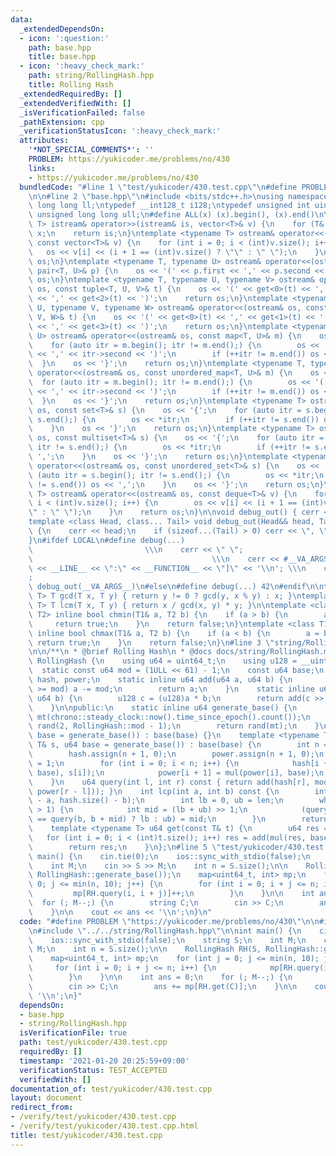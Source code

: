 ```yaml
---
data:
  _extendedDependsOn:
  - icon: ':question:'
    path: base.hpp
    title: base.hpp
  - icon: ':heavy_check_mark:'
    path: string/RollingHash.hpp
    title: Rolling Hash
  _extendedRequiredBy: []
  _extendedVerifiedWith: []
  _isVerificationFailed: false
  _pathExtension: cpp
  _verificationStatusIcon: ':heavy_check_mark:'
  attributes:
    '*NOT_SPECIAL_COMMENTS*': ''
    PROBLEM: https://yukicoder.me/problems/no/430
    links:
    - https://yukicoder.me/problems/no/430
  bundledCode: "#line 1 \"test/yukicoder/430.test.cpp\"\n#define PROBLEM \"https://yukicoder.me/problems/no/430\"\
    \n\n#line 2 \"base.hpp\"\n#include <bits/stdc++.h>\nusing namespace std;\ntypedef\
    \ long long ll;\ntypedef __int128_t i128;\ntypedef unsigned int uint;\ntypedef\
    \ unsigned long long ull;\n#define ALL(x) (x).begin(), (x).end()\n\ntemplate <typename\
    \ T> istream& operator>>(istream& is, vector<T>& v) {\n    for (T& x : v) is >>\
    \ x;\n    return is;\n}\ntemplate <typename T> ostream& operator<<(ostream& os,\
    \ const vector<T>& v) {\n    for (int i = 0; i < (int)v.size(); i++) {\n     \
    \   os << v[i] << (i + 1 == (int)v.size() ? \"\" : \" \");\n    }\n    return\
    \ os;\n}\ntemplate <typename T, typename U> ostream& operator<<(ostream& os, const\
    \ pair<T, U>& p) {\n    os << '(' << p.first << ',' << p.second << ')';\n    return\
    \ os;\n}\ntemplate <typename T, typename U, typename V> ostream& operator<<(ostream&\
    \ os, const tuple<T, U, V>& t) {\n    os << '(' << get<0>(t) << ',' << get<1>(t)\
    \ << ',' << get<2>(t) << ')';\n    return os;\n}\ntemplate <typename T, typename\
    \ U, typename V, typename W> ostream& operator<<(ostream& os, const tuple<T, U,\
    \ V, W>& t) {\n    os << '(' << get<0>(t) << ',' << get<1>(t) << ',' << get<2>(t)\
    \ << ',' << get<3>(t) << ')';\n    return os;\n}\ntemplate <typename T, typename\
    \ U> ostream& operator<<(ostream& os, const map<T, U>& m) {\n    os << '{';\n\
    \    for (auto itr = m.begin(); itr != m.end();) {\n        os << '(' << itr->first\
    \ << ',' << itr->second << ')';\n        if (++itr != m.end()) os << ',';\n  \
    \  }\n    os << '}';\n    return os;\n}\ntemplate <typename T, typename U> ostream&\
    \ operator<<(ostream& os, const unordered_map<T, U>& m) {\n    os << '{';\n  \
    \  for (auto itr = m.begin(); itr != m.end();) {\n        os << '(' << itr->first\
    \ << ',' << itr->second << ')';\n        if (++itr != m.end()) os << ',';\n  \
    \  }\n    os << '}';\n    return os;\n}\ntemplate <typename T> ostream& operator<<(ostream&\
    \ os, const set<T>& s) {\n    os << '{';\n    for (auto itr = s.begin(); itr !=\
    \ s.end();) {\n        os << *itr;\n        if (++itr != s.end()) os << ',';\n\
    \    }\n    os << '}';\n    return os;\n}\ntemplate <typename T> ostream& operator<<(ostream&\
    \ os, const multiset<T>& s) {\n    os << '{';\n    for (auto itr = s.begin();\
    \ itr != s.end();) {\n        os << *itr;\n        if (++itr != s.end()) os <<\
    \ ',';\n    }\n    os << '}';\n    return os;\n}\ntemplate <typename T> ostream&\
    \ operator<<(ostream& os, const unordered_set<T>& s) {\n    os << '{';\n    for\
    \ (auto itr = s.begin(); itr != s.end();) {\n        os << *itr;\n        if (++itr\
    \ != s.end()) os << ',';\n    }\n    os << '}';\n    return os;\n}\ntemplate <typename\
    \ T> ostream& operator<<(ostream& os, const deque<T>& v) {\n    for (int i = 0;\
    \ i < (int)v.size(); i++) {\n        os << v[i] << (i + 1 == (int)v.size() ? \"\
    \" : \" \");\n    }\n    return os;\n}\n\nvoid debug_out() { cerr << '\\n'; }\n\
    template <class Head, class... Tail> void debug_out(Head&& head, Tail&&... tail)\
    \ {\n    cerr << head;\n    if (sizeof...(Tail) > 0) cerr << \", \";\n    debug_out(move(tail)...);\n\
    }\n#ifdef LOCAL\n#define debug(...)                                          \
    \                         \\\n    cerr << \" \";                             \
    \                                        \\\n    cerr << #__VA_ARGS__ << \" :[\"\
    \ << __LINE__ << \":\" << __FUNCTION__ << \"]\" << '\\n'; \\\n    cerr << \" \"\
    ;                                                                     \\\n   \
    \ debug_out(__VA_ARGS__)\n#else\n#define debug(...) 42\n#endif\n\ntemplate <typename\
    \ T> T gcd(T x, T y) { return y != 0 ? gcd(y, x % y) : x; }\ntemplate <typename\
    \ T> T lcm(T x, T y) { return x / gcd(x, y) * y; }\n\ntemplate <class T1, class\
    \ T2> inline bool chmin(T1& a, T2 b) {\n    if (a > b) {\n        a = b;\n   \
    \     return true;\n    }\n    return false;\n}\ntemplate <class T1, class T2>\
    \ inline bool chmax(T1& a, T2 b) {\n    if (a < b) {\n        a = b;\n       \
    \ return true;\n    }\n    return false;\n}\n#line 3 \"string/RollingHash.hpp\"\
    \n\n/**\n * @brief Rolling Hash\n * @docs docs/string/RollingHash.md\n */\nclass\
    \ RollingHash {\n    using u64 = uint64_t;\n    using u128 = __uint128_t;\n  \
    \  static const u64 mod = (1ULL << 61) - 1;\n    const u64 base;\n    vector<u64>\
    \ hash, power;\n    static inline u64 add(u64 a, u64 b) {\n        if ((a += b)\
    \ >= mod) a -= mod;\n        return a;\n    }\n    static inline u64 mul(u64 a,\
    \ u64 b) {\n        u128 c = (u128)a * b;\n        return add(c >> 61, c & mod);\n\
    \    }\n\npublic:\n    static inline u64 generate_base() {\n        mt19937_64\
    \ mt(chrono::steady_clock::now().time_since_epoch().count());\n        uniform_int_distribution<u64>\
    \ rand(2, RollingHash::mod - 1);\n        return rand(mt);\n    }\n    RollingHash(u64\
    \ base = generate_base()) : base(base) {}\n    template <typename T> RollingHash(const\
    \ T& s, u64 base = generate_base()) : base(base) {\n        int n = s.size();\n\
    \        hash.assign(n + 1, 0);\n        power.assign(n + 1, 0);\n        power[0]\
    \ = 1;\n        for (int i = 0; i < n; i++) {\n            hash[i + 1] = add(mul(hash[i],\
    \ base), s[i]);\n            power[i + 1] = mul(power[i], base);\n        }\n\
    \    }\n    u64 query(int l, int r) const { return add(hash[r], mod - mul(hash[l],\
    \ power[r - l])); }\n    int lcp(int a, int b) const {\n        int len = min(hash.size()\
    \ - a, hash.size() - b);\n        int lb = 0, ub = len;\n        while (ub - lb\
    \ > 1) {\n            int mid = (lb + ub) >> 1;\n            (query(a, a + mid)\
    \ == query(b, b + mid) ? lb : ub) = mid;\n        }\n        return lb;\n    }\n\
    \    template <typename T> u64 get(const T& t) {\n        u64 res = 0;\n     \
    \   for (int i = 0; i < (int)t.size(); i++) res = add(mul(res, base), t[i]);\n\
    \        return res;\n    }\n};\n#line 5 \"test/yukicoder/430.test.cpp\"\n\nint\
    \ main() {\n    cin.tie(0);\n    ios::sync_with_stdio(false);\n    string S;\n\
    \    int M;\n    cin >> S >> M;\n    int n = S.size();\n\n    RollingHash RH(S,\
    \ RollingHash::generate_base());\n    map<uint64_t, int> mp;\n    for (int j =\
    \ 0; j <= min(n, 10); j++) {\n        for (int i = 0; i + j <= n; i++) {\n   \
    \         mp[RH.query(i, i + j)]++;\n        }\n    }\n\n    int ans = 0;\n  \
    \  for (; M--;) {\n        string C;\n        cin >> C;\n        ans += mp[RH.get(C)];\n\
    \    }\n\n    cout << ans << '\\n';\n}\n"
  code: "#define PROBLEM \"https://yukicoder.me/problems/no/430\"\n\n#include \"../../base.hpp\"\
    \n#include \"../../string/RollingHash.hpp\"\n\nint main() {\n    cin.tie(0);\n\
    \    ios::sync_with_stdio(false);\n    string S;\n    int M;\n    cin >> S >>\
    \ M;\n    int n = S.size();\n\n    RollingHash RH(S, RollingHash::generate_base());\n\
    \    map<uint64_t, int> mp;\n    for (int j = 0; j <= min(n, 10); j++) {\n   \
    \     for (int i = 0; i + j <= n; i++) {\n            mp[RH.query(i, i + j)]++;\n\
    \        }\n    }\n\n    int ans = 0;\n    for (; M--;) {\n        string C;\n\
    \        cin >> C;\n        ans += mp[RH.get(C)];\n    }\n\n    cout << ans <<\
    \ '\\n';\n}"
  dependsOn:
  - base.hpp
  - string/RollingHash.hpp
  isVerificationFile: true
  path: test/yukicoder/430.test.cpp
  requiredBy: []
  timestamp: '2021-01-20 20:25:59+09:00'
  verificationStatus: TEST_ACCEPTED
  verifiedWith: []
documentation_of: test/yukicoder/430.test.cpp
layout: document
redirect_from:
- /verify/test/yukicoder/430.test.cpp
- /verify/test/yukicoder/430.test.cpp.html
title: test/yukicoder/430.test.cpp
---
```

